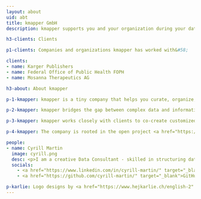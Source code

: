 ```yaml
---
layout: about
uid: abt
title: kmapper GmbH
description: kmapper supports you and your organization during your data project by offering business analysis, requirements engineering, and development

h3-clients: Clients

p1-clients: Companies and organizations kmapper has worked with&#58;

clients:
- name: Karger Publishers
- name: Federal Office of Public Health FOPH
- name: Mosanna Therapeutics AG

h3-about: About kmapper

p-1-kmapper: kmapper is a tiny company that helps you curate, organize, and publish your data and information. It independently manages projects with efficiency, offers specialized freelance services through partnerships, and collaborates with larger teams to provide external resources.

p-2-kmapper: kmapper bridges the gap between complex data and information and user-friendly insights. A careful <b>business analysis</b> and comprehensive <b>requirements engineering</b> ensure that needs and goals are precisely recorded. This forms the basis for the <b>development</b> of tailor-made solutions that promote knowledge transfer and improve the use of data and information. 

p-3-kmapper: kmapper works closely with clients to co-create customized solutions that align with their unique circumstances, resources, and goals. By avoiding generic approaches, kmapper empowers clients and their teams to own and sustain the solutions developed throughout the engagement. 

p-4-kmapper: The company is rooted in the open project <a href="https://kmapper.org" target="_blank">kmapper.org</a>. A tool making use of open access research articles to visualize subjects in an interdisciplinary context. In its early first version, it was known as "The Knowledge Mapper", or in short&#58; kmapper.

people:
- name: Cyrill Martin
  image: cyrill.png
  desc: <p>I am a creative Data Consultant - skilled in structuring data and information for humans and machines.</p><p>I've worked in research and publishing environments before founding kmapper GmbH. You can have a look at my CV here&#58; <a href="https://cyrill-martin.github.io/" target="_blank">cyrill-martin.github.io</a></p>
  socials:
    - <a href="https://www.linkedin.com/in/cyrill-martin/" target="_blank">LinkedIn</a>
    - <a href="https://github.com/cyrill-martin/" target="_blank">GitHub</a>

p-karlie: Logo designs by <a href="https://www.hejkarlie.ch/english-2" target="_blank">Karlie GmbH</a>.
---
```

